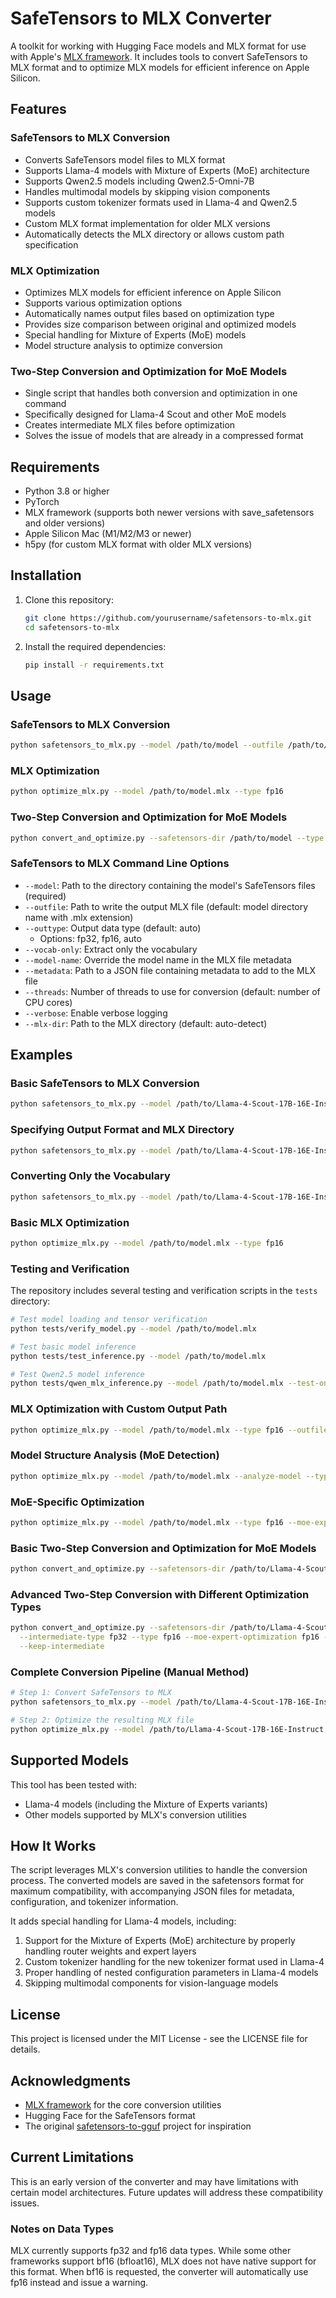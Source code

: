 # SafeTensors to MLX Converter

A toolkit for working with Hugging Face models and MLX format for use with Apple's [MLX framework](https://github.com/ml-explore/mlx). It includes tools to convert SafeTensors to MLX format and to optimize MLX models for efficient inference on Apple Silicon.

## Features

### SafeTensors to MLX Conversion
- Converts SafeTensors model files to MLX format
- Supports Llama-4 models with Mixture of Experts (MoE) architecture
- Supports Qwen2.5 models including Qwen2.5-Omni-7B
- Handles multimodal models by skipping vision components
- Supports custom tokenizer formats used in Llama-4 and Qwen2.5 models
- Custom MLX format implementation for older MLX versions
- Automatically detects the MLX directory or allows custom path specification

### MLX Optimization
- Optimizes MLX models for efficient inference on Apple Silicon
- Supports various optimization options
- Automatically names output files based on optimization type
- Provides size comparison between original and optimized models
- Special handling for Mixture of Experts (MoE) models
- Model structure analysis to optimize conversion

### Two-Step Conversion and Optimization for MoE Models
- Single script that handles both conversion and optimization in one command
- Specifically designed for Llama-4 Scout and other MoE models
- Creates intermediate MLX files before optimization
- Solves the issue of models that are already in a compressed format

## Requirements

- Python 3.8 or higher
- PyTorch
- MLX framework (supports both newer versions with save_safetensors and older versions)
- Apple Silicon Mac (M1/M2/M3 or newer)
- h5py (for custom MLX format with older MLX versions)

## Installation

1. Clone this repository:
   ```bash
   git clone https://github.com/yourusername/safetensors-to-mlx.git
   cd safetensors-to-mlx
   ```

2. Install the required dependencies:
   ```bash
   pip install -r requirements.txt
   ```

## Usage

### SafeTensors to MLX Conversion

```bash
python safetensors_to_mlx.py --model /path/to/model --outfile /path/to/output.mlx
```

### MLX Optimization

```bash
python optimize_mlx.py --model /path/to/model.mlx --type fp16
```

### Two-Step Conversion and Optimization for MoE Models

```bash
python convert_and_optimize.py --safetensors-dir /path/to/model --type fp16
```

### SafeTensors to MLX Command Line Options

- `--model`: Path to the directory containing the model's SafeTensors files (required)
- `--outfile`: Path to write the output MLX file (default: model directory name with .mlx extension)
- `--outtype`: Output data type (default: auto)
  - Options: fp32, fp16, auto
- `--vocab-only`: Extract only the vocabulary
- `--model-name`: Override the model name in the MLX file metadata
- `--metadata`: Path to a JSON file containing metadata to add to the MLX file
- `--threads`: Number of threads to use for conversion (default: number of CPU cores)
- `--verbose`: Enable verbose logging
- `--mlx-dir`: Path to the MLX directory (default: auto-detect)

## Examples

### Basic SafeTensors to MLX Conversion

```bash
python safetensors_to_mlx.py --model /path/to/Llama-4-Scout-17B-16E-Instruct
```

### Specifying Output Format and MLX Directory

```bash
python safetensors_to_mlx.py --model /path/to/Llama-4-Scout-17B-16E-Instruct --outtype fp16
```

### Converting Only the Vocabulary

```bash
python safetensors_to_mlx.py --model /path/to/Llama-4-Scout-17B-16E-Instruct --vocab-only
```

### Basic MLX Optimization

```bash
python optimize_mlx.py --model /path/to/model.mlx --type fp16
```

### Testing and Verification

The repository includes several testing and verification scripts in the `tests` directory:

```bash
# Test model loading and tensor verification
python tests/verify_model.py --model /path/to/model.mlx

# Test basic model inference
python tests/test_inference.py --model /path/to/model.mlx

# Test Qwen2.5 model inference
python tests/qwen_mlx_inference.py --model /path/to/model.mlx --test-only
```

### MLX Optimization with Custom Output Path

```bash
python optimize_mlx.py --model /path/to/model.mlx --type fp16 --outfile /path/to/output-fp16.mlx
```

### Model Structure Analysis (MoE Detection)

```bash
python optimize_mlx.py --model /path/to/model.mlx --analyze-model --type auto
```

### MoE-Specific Optimization

```bash
python optimize_mlx.py --model /path/to/model.mlx --type fp16 --moe-expert-optimization fp16 --moe-router-optimization fp32
```

### Basic Two-Step Conversion and Optimization for MoE Models

```bash
python convert_and_optimize.py --safetensors-dir /path/to/Llama-4-Scout-17B-16E-Instruct --type fp16
```

### Advanced Two-Step Conversion with Different Optimization Types

```bash
python convert_and_optimize.py --safetensors-dir /path/to/Llama-4-Scout-17B-16E-Instruct \
  --intermediate-type fp32 --type fp16 --moe-expert-optimization fp16 --moe-router-optimization fp32 \
  --keep-intermediate
```

### Complete Conversion Pipeline (Manual Method)

```bash
# Step 1: Convert SafeTensors to MLX
python safetensors_to_mlx.py --model /path/to/Llama-4-Scout-17B-16E-Instruct

# Step 2: Optimize the resulting MLX file
python optimize_mlx.py --model /path/to/Llama-4-Scout-17B-16E-Instruct.mlx --type fp16
```

## Supported Models

This tool has been tested with:
- Llama-4 models (including the Mixture of Experts variants)
- Other models supported by MLX's conversion utilities

## How It Works

The script leverages MLX's conversion utilities to handle the conversion process. The converted models are saved in the safetensors format for maximum compatibility, with accompanying JSON files for metadata, configuration, and tokenizer information.

It adds special handling for Llama-4 models, including:

1. Support for the Mixture of Experts (MoE) architecture by properly handling router weights and expert layers
2. Custom tokenizer handling for the new tokenizer format used in Llama-4
3. Proper handling of nested configuration parameters in Llama-4 models
4. Skipping multimodal components for vision-language models

## License

This project is licensed under the MIT License - see the LICENSE file for details.

## Acknowledgments

- [MLX framework](https://github.com/ml-explore/mlx) for the core conversion utilities
- Hugging Face for the SafeTensors format
- The original [safetensors-to-gguf](https://github.com/yourusername/safetensors-to-gguf) project for inspiration

## Current Limitations

This is an early version of the converter and may have limitations with certain model architectures. Future updates will address these compatibility issues.

### Notes on Data Types

MLX currently supports fp32 and fp16 data types. While some other frameworks support bf16 (bfloat16), MLX does not have native support for this format. When bf16 is requested, the converter will automatically use fp16 instead and issue a warning.
